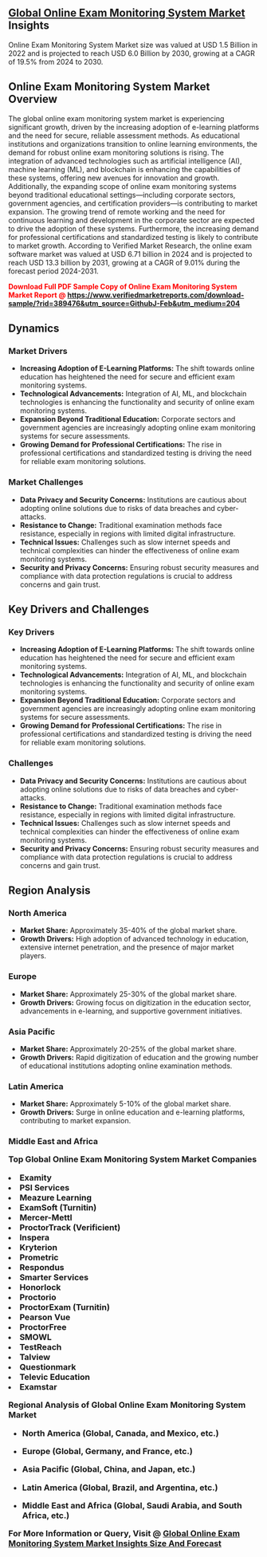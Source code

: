 <h2><a href="https://www.verifiedmarketreports.com/download-sample/?rid=389476&amp;utm_source=GithubJ&amp;utm_medium=204" target="_blank">Global Online Exam Monitoring System Market</a> Insights</h2><p>Online Exam Monitoring System Market size was valued at USD 1.5 Billion in 2022 and is projected to reach USD 6.0 Billion by 2030, growing at a CAGR of 19.5% from 2024 to 2030.</p><p> <h2>Online Exam Monitoring System Market Overview</h2> <p>The global online exam monitoring system market is experiencing significant growth, driven by the increasing adoption of e-learning platforms and the need for secure, reliable assessment methods. As educational institutions and organizations transition to online learning environments, the demand for robust online exam monitoring solutions is rising. The integration of advanced technologies such as artificial intelligence (AI), machine learning (ML), and blockchain is enhancing the capabilities of these systems, offering new avenues for innovation and growth. Additionally, the expanding scope of online exam monitoring systems beyond traditional educational settings—including corporate sectors, government agencies, and certification providers—is contributing to market expansion. The growing trend of remote working and the need for continuous learning and development in the corporate sector are expected to drive the adoption of these systems. Furthermore, the increasing demand for professional certifications and standardized testing is likely to contribute to market growth. According to Verified Market Research, the online exam software market was valued at USD 6.71 billion in 2024 and is projected to reach USD 13.3 billion by 2031, growing at a CAGR of 9.01% during the forecast period 2024-2031. </p> <p><strong><p><span class=""><span style="color: #ff0000;"><strong>Download Full PDF Sample Copy of Online Exam Monitoring System Market Report</strong> @ </span><a href="https://www.verifiedmarketreports.com/download-sample/?rid=389476&amp;utm_source=GithubJ-Feb&amp;utm_medium=204" target="_blank">https://www.verifiedmarketreports.com/download-sample/?rid=389476&amp;utm_source=GithubJ-Feb&amp;utm_medium=204</a></span></p></strong></p> <h2>Dynamics</h2> <h3>Market Drivers</h3> <ul> <li><strong>Increasing Adoption of E-Learning Platforms:</strong> The shift towards online education has heightened the need for secure and efficient exam monitoring systems. </li> <li><strong>Technological Advancements:</strong> Integration of AI, ML, and blockchain technologies is enhancing the functionality and security of online exam monitoring systems. </li> <li><strong>Expansion Beyond Traditional Education:</strong> Corporate sectors and government agencies are increasingly adopting online exam monitoring systems for secure assessments. </li> <li><strong>Growing Demand for Professional Certifications:</strong> The rise in professional certifications and standardized testing is driving the need for reliable exam monitoring solutions. </li> </ul> <h3>Market Challenges</h3> <ul> <li><strong>Data Privacy and Security Concerns:</strong> Institutions are cautious about adopting online solutions due to risks of data breaches and cyber-attacks. </li> <li><strong>Resistance to Change:</strong> Traditional examination methods face resistance, especially in regions with limited digital infrastructure. </li> <li><strong>Technical Issues:</strong> Challenges such as slow internet speeds and technical complexities can hinder the effectiveness of online exam monitoring systems. </li> <li><strong>Security and Privacy Concerns:</strong> Ensuring robust security measures and compliance with data protection regulations is crucial to address concerns and gain trust. </li> </ul> <h2>Key Drivers and Challenges</h2> <h3>Key Drivers</h3> <ul> <li><strong>Increasing Adoption of E-Learning Platforms:</strong> The shift towards online education has heightened the need for secure and efficient exam monitoring systems. </li> <li><strong>Technological Advancements:</strong> Integration of AI, ML, and blockchain technologies is enhancing the functionality and security of online exam monitoring systems. </li> <li><strong>Expansion Beyond Traditional Education:</strong> Corporate sectors and government agencies are increasingly adopting online exam monitoring systems for secure assessments. </li> <li><strong>Growing Demand for Professional Certifications:</strong> The rise in professional certifications and standardized testing is driving the need for reliable exam monitoring solutions. </li> </ul> <h3>Challenges</h3> <ul> <li><strong>Data Privacy and Security Concerns:</strong> Institutions are cautious about adopting online solutions due to risks of data breaches and cyber-attacks. </li> <li><strong>Resistance to Change:</strong> Traditional examination methods face resistance, especially in regions with limited digital infrastructure. </li> <li><strong>Technical Issues:</strong> Challenges such as slow internet speeds and technical complexities can hinder the effectiveness of online exam monitoring systems. </li> <li><strong>Security and Privacy Concerns:</strong> Ensuring robust security measures and compliance with data protection regulations is crucial to address concerns and gain trust. </li> </ul> <h2>Region Analysis</h2> <h3>North America</h3> <ul> <li><strong>Market Share:</strong> Approximately 35-40% of the global market share. </li> <li><strong>Growth Drivers:</strong> High adoption of advanced technology in education, extensive internet penetration, and the presence of major market players. </li> </ul> <h3>Europe</h3> <ul> <li><strong>Market Share:</strong> Approximately 25-30% of the global market share. </li> <li><strong>Growth Drivers:</strong> Growing focus on digitization in the education sector, advancements in e-learning, and supportive government initiatives. </li> </ul> <h3>Asia Pacific</h3> <ul> <li><strong>Market Share:</strong> Approximately 20-25% of the global market share. </li> <li><strong>Growth Drivers:</strong> Rapid digitization of education and the growing number of educational institutions adopting online examination methods. </li> </ul> <h3>Latin America</h3> <ul> <li><strong>Market Share:</strong> Approximately 5-10% of the global market share. </li> <li><strong>Growth Drivers:</strong> Surge in online education and e-learning platforms, contributing to market expansion. </li> </ul> <h3>Middle East and Africa</h3</p><p><strong>Top Global Online Exam Monitoring System Market Companies</strong></p><div data-test-id=""><p><li>Examity</li><li> PSI Services</li><li> Meazure Learning</li><li> ExamSoft (Turnitin)</li><li> Mercer-Mettl</li><li> ProctorTrack (Verificient)</li><li> Inspera</li><li> Kryterion</li><li> Prometric</li><li> Respondus</li><li> Smarter Services</li><li> Honorlock</li><li> Proctorio</li><li> ProctorExam (Turnitin)</li><li> Pearson Vue</li><li> ProctorFree</li><li> SMOWL</li><li> TestReach</li><li> Talview</li><li> Questionmark</li><li> Televic Education</li><li> Examstar</li></p><div><strong>Regional Analysis of&nbsp;Global Online Exam Monitoring System Market</strong></div><ul><li dir="ltr"><p dir="ltr">North America&nbsp;(Global, Canada, and Mexico, etc.)</p></li><li dir="ltr"><p dir="ltr">Europe (Global, Germany, and France, etc.)</p></li><li dir="ltr"><p dir="ltr">Asia Pacific&nbsp;(Global, China, and Japan, etc.)</p></li><li dir="ltr"><p dir="ltr">Latin America&nbsp;(Global, Brazil, and Argentina, etc.)</p></li><li dir="ltr">Middle East and Africa&nbsp;(Global, Saudi Arabia, and South Africa, etc.)</li></ul><p><strong>For More Information or Query, Visit @&nbsp;</strong><strong><a href="https://www.verifiedmarketreports.com/product/online-exam-monitoring-system-market/?utm_source=GithubJ&amp;utm_medium=204" target="_blank">Global Online Exam Monitoring System Market Insights Size And Forecast</a></strong></p></div>
